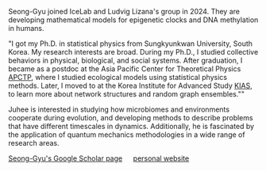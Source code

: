 Seong-Gyu joined IceLab and Ludvig Lizana's group in 2024. They are developing mathematical models for epigenetic clocks and DNA methylation in humans.

"I got my Ph.D. in statistical physics from Sungkyunkwan University, South Korea. My research interests are broad. During my Ph.D., I studied collective behaviors in physical, biological, and social systems. After graduation, I became as a postdoc at the Asia Pacific Center for Theoretical Physics [APCTP](https://www.apctp.org), where I studied ecological models using statistical physics methods. Later, I moved to at the Korea Institute for Advanced Study [KIAS](https://www.kias.re.kr/kias/main/main.do), to learn more about network structures and random graph ensembles.""

Juhee is interested in studying how microbiomes and environments cooperate during evolution, and developing methods to describe problems that have different timescales in dynamics. Additionally, he is fascinated by the application of quantum mechanics methodologies in a wide range of research areas.

[Seong-Gyu's Google Scholar page](https://scholar.google.co.kr/citations?user=NUJNaYYAAAAJ&hl=en)
&emsp; [personal website](https://sites.google.com/view/sg-yang/)